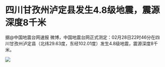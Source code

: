 # 四川甘孜州泸定县发生4.8级地震，震源深度8千米

据@中国地震台网速报
微博，中国地震台网正式测定：02月28日22时46分在四川甘孜州泸定县（北纬29.63度，东经102.01度）发生4.8级地震，震源深度8千米。

![](https://inews.gtimg.com/om_bt/OXPbWfuXnIzOyta1yzMG59Pq72YqKKCWJ5LHcs_v1gjVUAA/1000)

